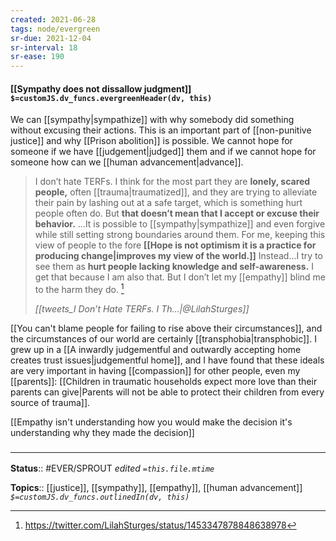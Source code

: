 ```yaml
---
created: 2021-06-28
tags: node/evergreen
sr-due: 2021-12-04
sr-interval: 18
sr-ease: 190
---
```


#### [[Sympathy does not dissallow judgment]] `$=customJS.dv_funcs.evergreenHeader(dv, this)`

We can [[sympathy|sympathize]] with why somebody did something without excusing their actions. This is an important part of [[non-punitive justice]] and why [[Prison abolition]] is possible. We cannot hope for someone if we have [[judgement|judged]] them and if we cannot hope for someone how can we [[human advancement|advance]].



> I don’t hate TERFs. I think for the most part they are **lonely, scared people,** often [[trauma|traumatized]], and they are trying to alleviate their pain by lashing out at a safe target, which is something hurt people often do. But **that doesn’t mean that I accept or excuse their behavior.** 
> ...It is possible to [[sympathy|sympathize]] and even forgive while still setting strong boundaries around them. 
> For me, keeping this view of people to the fore **[[Hope is not optimism it is a practice for producing change|improves my view of the world.]]** Instead...I try to see them as **hurt people lacking knowledge and self-awareness.** I get that because I am also that. But I don’t let my [[empathy]] blind me to the harm they do. [^1]
> 
> <cite> [[tweets_I Don’t Hate TERFs. I Th...|@LilahSturges]] </cite>

[[You can't blame people for failing to rise above their circumstances]], and the circumstances of our world are certainly [[transphobia|transphobic]]. I grew up in a [[A inwardly judgementful and outwardly accepting home creates trust issues|judgementful home]], and I have found that these ideals are very important in having [[compassion]] for other people, even my [[parents]]: [[Children in traumatic households expect more love than their parents can give|Parents will not be able to protect their children from every source of trauma]]. 

[[Empathy isn't understanding how you would make the decision it's understanding why they made the decision]]

### <hr class=footnote/>

**Status**:: #EVER/SPROUT
*edited `=this.file.mtime`*

**Topics**:: [[justice]], [[sympathy]], [[empathy]], [[human advancement]]
*`$=customJS.dv_funcs.outlinedIn(dv, this)`*

[^1]: https://twitter.com/LilahSturges/status/1453347878848638978